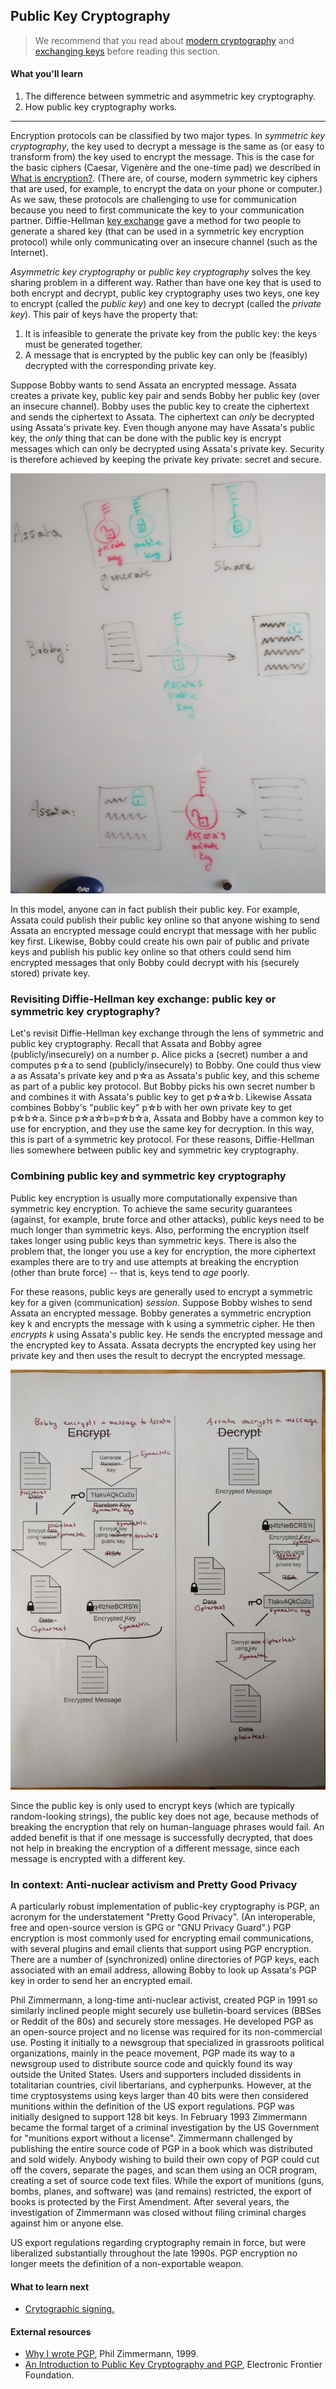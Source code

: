 ## Public Key Cryptography

> We recommend that you read about [modern cryptography](modern-cryptography.md) and [exchanging keys](key-exchange.md) before reading this section.

#### What you'll learn

1. The difference between symmetric and asymmetric key cryptography.
2. How public key cryptography works.

---

Encryption protocols can be classified by two major types.  In *symmetric key cryptography*, the key used to decrypt a message is the same as (or easy to transform from) the key used to encrypt the message.  This is the case for the basic ciphers (Caesar, Vigen&egrave;re and the one-time pad) we described in [What is encryption?](cryptography.md).  (There are, of course, modern symmetric key ciphers that are used, for example, to encrypt the data on your phone or computer.)  As we saw, these protocols are challenging to use for communication because you need to first communicate the key to your communication partner.  Diffie-Hellman [key exchange](key-exchange.md) gave a method for two people to generate a shared key (that can be used in a symmetric key encryption protocol) while only communicating over an insecure channel (such as the Internet).

*Asymmetric key cryptography* or *public key cryptography* solves the key sharing problem in a different way.  Rather than have one key that is used to both encrypt and decrypt, public key cryptography uses two keys, one key to encrypt (called the *public key*) and one key to decrypt (called the *private key*).  This pair of keys have the property that:
1. It is infeasible to generate the private key from the public key: the keys must be generated together.
1. A message that is encrypted by the public key can only be (feasibly) decrypted with the corresponding private key.

Suppose Bobby wants to send Assata an encrypted message.  Assata creates a private key, public key pair and sends Bobby her public key (over an insecure channel).  Bobby uses the public key to create the ciphertext and sends the ciphertext to Assata.  The ciphertext can *only* be decrypted using Assata's private key.  Even though anyone may have Assata's public key, the *only* thing that can be done with the public key is encrypt messages which can only be decrypted using Assata's private key.  Security is therefore achieved by keeping the private key private: secret and secure.

![Generating public and private keys and sharing a public key, encrypting with a public key and decrypting with a private key](pictures/public-key-cryptography-key-gen-share.jpeg "Generating public and private keys and sharing a public key, encrypting with a public key and decrypting with a private key")

In this model, anyone can in fact publish their public key.  For example, Assata could publish their public key online so that anyone wishing to send Assata an encrypted message could encrypt that message with her public key first.  Likewise, Bobby could create his own pair of public and private keys and publish his public key online so that others could send him encrypted messages that only Bobby could decrypt with his (securely stored) private key.

### Revisiting Diffie-Hellman key exchange: public key or symmetric key cryptography?

Let's revisit Diffie-Hellman key exchange through the lens of symmetric and public key cryptography.  Recall that Assata and Bobby agree (publicly/insecurely) on a number p.  Alice picks a (secret) number a and computes p&#x2606;a to send (publicly/insecurely) to Bobby.  One could thus view a as Assata's private key and p&#x2606;a as Assata's public key, and this scheme as part of a public key protocol.  But Bobby picks his own secret number b and combines it with Assata's public key to get p&#x2606;a&#x2606;b.  Likewise Assata combines Bobby's "public key" p&#x2606;b with her own private key to get p&#x2606;b&#x2606;a.  Since p&#x2606;a&#x2606;b=p&#x2606;b&#x2606;a, Assata and Bobby have a common key to use for encryption, and they use the same key for decryption.  In this way, this is part of a symmetric key protocol.  For these reasons, Diffie-Hellman lies somewhere between public key and symmetric key cryptography.

### Combining public key and symmetric key cryptography

Public key encryption is usually more computationally expensive than symmetric key encryption.  To achieve the same security guarantees (against, for example, brute force and other attacks), public keys need to be much longer than symmetric keys.  Also, performing the encryption itself takes longer using public keys than symmetric keys.  There is also the problem that, the longer you use a key for encryption, the more ciphertext examples there are to try and use attempts at breaking the encryption (other than brute force) -- that is, keys tend to *age* poorly.

For these reasons, public keys are generally used to encrypt a symmetric key for a given (communication) *session*.  Suppose Bobby wishes to send Assata an encrypted message.  Bobby generates a symmetric encryption key k and encrypts the message with k using a symmetric cipher.  He then *encrypts k* using Assata's public key.  He sends the encrypted message and the encrypted key to Assata.  Assata decrypts the encrypted key using her private key and then uses the result to decrypt the encrypted message.

![Combining symmetric and public key cryptography](pictures/public-key-cryptography-session.jpeg "Combining symmetric and public key cryptography")

Since the public key is only used to encrypt keys (which are typically random-looking strings), the public key does not age, because methods of breaking the encryption that rely on human-language phrases would fail.  An added benefit is that if one message is successfully decrypted, that does not help in breaking the encryption of a different message, since each message is encrypted with a different key.

### In context: Anti-nuclear activism and Pretty Good Privacy

A particularly robust implementation of public-key cryptography is PGP, an acronym for the understatement "Pretty Good Privacy".  (An interoperable, free and open-source version is GPG or "GNU Privacy Guard".)  PGP encryption is most commonly used for encrypting email communications, with several plugins and email clients that support using PGP encryption.  There are a number of (synchronized) online directories of PGP keys, each associated with an email address, allowing Bobby to look up Assata's PGP key in order to send her an encrypted email.

Phil Zimmermann, a long-time anti-nuclear activist, created PGP in 1991 so similarly inclined people might securely use bulletin-board services (BBSes or Reddit of the 80s) and securely store messages.  He developed PGP as an open-source project and no license was required for its non-commercial use.  Posting it initially to a newsgroup that specialized in grassroots political organizations, mainly in the peace movement, PGP made its way to a newsgroup used to distribute source code and quickly found its way outside the United States.  Users and supporters included dissidents in totalitarian countries, civil libertarians, and cypherpunks.  However, at the time cryptosystems using keys larger than 40 bits were then considered munitions within the definition of the US export regulations.  PGP was initially designed to support 128 bit keys.  In February 1993 Zimmermann became the formal target of a criminal investigation by the US Government for "munitions export without a license".  Zimmermann challenged by publishing the entire source code of PGP in a book which was distributed and sold widely. Anybody wishing to build their own copy of PGP could cut off the covers, separate the pages, and scan them using an OCR program, creating a set of source code text files.  While the export of munitions (guns, bombs, planes, and software) was (and remains) restricted, the export of books is protected by the First Amendment.  After several years, the investigation of Zimmermann was closed without filing criminal charges against him or anyone else.

US export regulations regarding cryptography remain in force, but were liberalized substantially throughout the late 1990s. PGP encryption no longer meets the definition of a non-exportable weapon.

#### What to learn next

* [Crytographic signing.](cryptographic-signing.md)

#### External resources

* [Why I wrote PGP](https://www.philzimmermann.com/EN/essays/WhyIWrotePGP.html), Phil Zimmermann, 1999.
* [An Introduction to Public Key Cryptography and PGP](https://ssd.eff.org/en/module/introduction-public-key-cryptography-and-pgp), Electronic Frontier Foundation.

